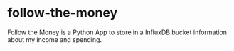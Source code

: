 # follow-the-money
Follow the Money is a Python App to store in a InfluxDB bucket information about my income and spending.
